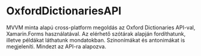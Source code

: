 # OxfordDictionariesAPI


MVVM minta alapú cross-platform megoldás az Oxford Dictionaries API-val, Xamarin.Forms használatával. Az elérhető szótárak alapján fordíthatunk, illetve példákat láthatunk mondatokban. Szinonímákat és antonimákat is megjeleníti. Mindezt az API-ra alapozva.

